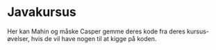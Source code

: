 ﻿# Javakursus

Her kan Mahin og måske Casper gemme deres kode fra deres kursus-øvelser, hvis de vil have nogen til at kigge på koden.
